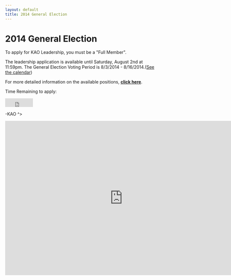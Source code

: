 ```yaml
---
layout: default
title: 2014 General Election
---
```

# 2014 General Election

To apply for KAO Leadership, you must be a "Full Member".

The leadership application is available until Saturday, August 2nd at 11:59pm. The General Election Voting Period is 8/3/2014 - 8/16/2014.([See the calendar](http://www.kentstateatc.org/calendar))

For more detailed information on the available positions, [__click here__](http://www.kentstateatc.org/officers).

Time Remaining to apply:

<iframe src="http://free.timeanddate.com/countdown/i3r7prxg/n12/cf12/cm0/cu4/ct2/cs1/ca0/co0/cr1/ss0/cac000/cpc000/pcfff/tc66c/fs100/szw256/szh108/iso2014-08-03T00:00:00" frameborder="0" width="90" height="28"></iframe>

-KAO ^>

<iframe src="https://docs.google.com/forms/d/1BNW2RYRQob1J6oxxpjUWZ9MKjGheJ2YfwIjV-u_FTrY/viewform?embedded=true" width="760" height="500" frameborder="0" marginheight="0" marginwidth="0">Loading...</iframe>